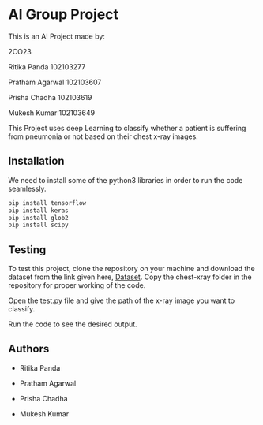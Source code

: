 
# AI Group Project

This is an AI Project made by: 

2CO23

Ritika Panda 102103277

Pratham Agarwal 102103607

Prisha Chadha 102103619

Mukesh Kumar 102103649

This Project uses deep Learning to classify whether a patient is suffering from pneumonia or not based on their chest x-ray images.






## Installation

We need to install some of the python3 libraries in order to run the code seamlessly.

```bash
pip install tensorflow
pip install keras
pip install glob2
pip install scipy
```
    
## Testing

To test this project, clone the repository on your machine and download the dataset from the link given here,
[Dataset](https://www.kaggle.com/datasets/paultimothymooney/chest-xray-pneumonia).
Copy the chest-xray folder in the repository for proper working of the code.

Open the test.py file and give the path of the x-ray image you want to classify.

Run the code to see the desired output.


## Authors

- Ritika Panda 

- Pratham Agarwal 

- Prisha Chadha 

- Mukesh Kumar 

